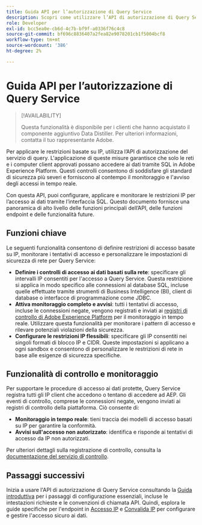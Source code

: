 ```yaml
---
title: Guida API per l’autorizzazione di Query Service
description: Scopri come utilizzare l’API di autorizzazione di Query Service per applicare restrizioni IP basate sulla rete per le connessioni sicure tramite SQL. Utilizza questa API per migliorare il controllo dell’accesso ai dati per i dati Adobe Experience Platform.
role: Developer
exl-id: bcc5ea0e-cb6d-4c7b-bf9f-a0336f76c4c8
source-git-commit: bf696c8836407a2fea82e9078201cb1f5004bcf8
workflow-type: tm+mt
source-wordcount: '386'
ht-degree: 2%

---
```


# Guida API per l’autorizzazione di Query Service

>[!AVAILABILITY]
>
>Questa funzionalità è disponibile per i clienti che hanno acquistato il componente aggiuntivo Data Distiller. Per ulteriori informazioni, contatta il tuo rappresentante Adobe.

Per applicare le restrizioni basate su IP, utilizza l’API di autorizzazione del servizio di query. L&#39;applicazione di queste misure garantisce che solo le reti e i computer client approvati possano accedere ai dati tramite SQL in Adobe Experience Platform. Questi controlli consentono di soddisfare gli standard di sicurezza più severi e forniscono al contempo il monitoraggio e l&#39;avviso degli accessi in tempo reale.

Con questa API, puoi configurare, applicare e monitorare le restrizioni IP per l’accesso ai dati tramite l’interfaccia SQL. Questo documento fornisce una panoramica di alto livello delle funzioni principali dell’API, delle funzioni endpoint e delle funzionalità future.

## Funzioni chiave

Le seguenti funzionalità consentono di definire restrizioni di accesso basate su IP, monitorare i tentativi di accesso e personalizzare le impostazioni di sicurezza di rete per Query Service:

- **Definire i controlli di accesso ai dati basati sulla rete**: specificare gli intervalli IP consentiti per l&#39;accesso a Query Service. Questa restrizione si applica in modo specifico alle connessioni al database SQL, incluse quelle effettuate tramite strumenti di Business Intelligence (BI), client di database o interfacce di programmazione come JDBC.
- **Attiva monitoraggio completo e avvisi**: tutti i tentativi di accesso, incluse le connessioni negate, vengono registrati e inviati ai [registri di controllo di Adobe Experience Platform](../../landing/governance-privacy-security/audit-logs/overview.md) per il monitoraggio in tempo reale. Utilizzare questa funzionalità per monitorare i pattern di accesso e rilevare potenziali violazioni della sicurezza.
- **Configurare le restrizioni IP flessibili**: specificare gli IP consentiti nei singoli formati di blocco IP e CIDR. Queste impostazioni si applicano a ogni sandbox e consentono di personalizzare le restrizioni di rete in base alle esigenze di sicurezza specifiche.

## Funzionalità di controllo e monitoraggio

Per supportare le procedure di accesso ai dati protette, Query Service registra tutti gli IP client che accedono o tentano di accedere ad AEP. Gli eventi di controllo, comprese le connessioni negate, vengono inviati ai registri di controllo della piattaforma. Ciò consente di:

- **Monitoraggio in tempo reale**: tieni traccia dei modelli di accesso basati su IP per garantire la conformità.
- **Avvisi sull&#39;accesso non autorizzato**: identifica e risponde ai tentativi di accesso da IP non autorizzati.

Per ulteriori dettagli sulla registrazione di controllo, consulta la [documentazione del servizio di controllo](https://experienceleague.adobe.com/docs/experience-platform/audit/audit-overview.html).

## Passaggi successivi

Inizia a usare l&#39;API di autorizzazione di Query Service consultando la [Guida introduttiva](./getting-started.md) per i passaggi di configurazione essenziali, incluse le intestazioni richieste e le convenzioni di chiamata API. Quindi, esplora le guide specifiche per l&#39;endpoint in [Accesso IP](./ip-access.md) e [Convalida IP](./validate.md) per configurare e gestire l&#39;accesso sicuro ai dati.
